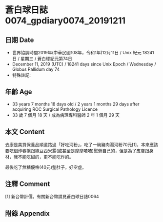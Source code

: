 # 蒼白球日誌0074_gpdiary0074_20191211 #

## 日期 Date ##

* 世界協調時間2019年(中華民國108年，令和1年)12月11日 / Unix 紀元 18241 日 / 星期三 / 蒼白球紀元第74日
* December 11, 2019 (UTC) / 18241 days since Unix Epoch / Wednesday / Globus Pallidum day 74
* 特殊註記:

## 年齡 Age ##

* 33 years 7 months 18 days old / 2 years 1 months 29 days after acquiring ROC Surgical Pathology Licence
* 33 歲 7 個月 18 天 / 成為病理專科醫師 2 年 1 個月 29 天

## 本文 Content ##

去康是美買保養品順道路過「好吃河粉」，吃了一碗豬肉湯河粉70元[1]，本來應該要吃個炸春捲跟綠豆西米露(或甚至是摩摩喳喳)慰勞自己的，但是為了皮膚跟身材，我不能吃甜的，更不能吃炸的。

最後吃了無糖優格(40元)墊肚子。好空虛。

## 注釋 Comment ##

[1] 新台幣計價。有關新台幣請見蒼白球日誌0064

## 附錄 Appendix ##

